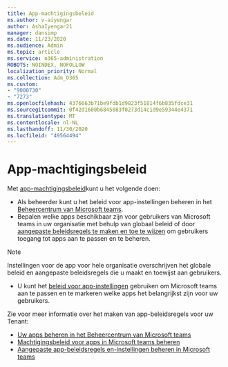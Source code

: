 ```yaml
---
title: App-machtigingsbeleid
ms.author: v-aiyengar
author: AshaIyengar21
manager: dansimp
ms.date: 11/23/2020
ms.audience: Admin
ms.topic: article
ms.service: o365-administration
ROBOTS: NOINDEX, NOFOLLOW
localization_priority: Normal
ms.collection: Adm_O365
ms.custom:
- "9000730"
- "7273"
ms.openlocfilehash: 4376663b71be9fdb1d9823f51814f6b835fdce31
ms.sourcegitcommit: 0f42d1600b6845083f0273d14c1d9e59344e4371
ms.translationtype: MT
ms.contentlocale: nl-NL
ms.lasthandoff: 11/30/2020
ms.locfileid: "49564494"
---
```

# <a name="app-permission-policies"></a>App-machtigingsbeleid

Met [app-machtigingsbeleid](https://docs.microsoft.com/microsoftteams/teams-app-permission-policies)kunt u het volgende doen:
- Als beheerder kunt u het beleid voor app-instellingen beheren in het [Beheercentrum van Microsoft teams](https://admin.teams.microsoft.com/policies/app-permission).
- Bepalen welke apps beschikbaar zijn voor gebruikers van Microsoft teams in uw organisatie met behulp van globaal beleid of door [aangepaste beleidsregels te maken en toe te wijzen](https://docs.microsoft.com/microsoftteams/teams-app-permission-policies#create-a-custom-app-permission-policy) om gebruikers toegang tot apps aan te passen en te beheren. 
> [!NOTE]
> Instellingen voor de app voor hele organisatie overschrijven het globale beleid en aangepaste beleidsregels die u maakt en toewijst aan gebruikers.
- U kunt het [beleid voor app-instellingen](https://docs.microsoft.com/microsoftteams/teams-app-setup-policies) gebruiken om Microsoft teams aan te passen en te markeren welke apps het belangrijkst zijn voor uw gebruikers. 


Zie voor meer informatie over het maken van app-beleidsregels voor uw Tenant:
- [Uw apps beheren in het Beheercentrum van Microsoft teams](https://docs.microsoft.com/MicrosoftTeams/manage-apps)
- [Machtigingsbeleid voor apps in Microsoft teams beheren](https://docs.microsoft.com/microsoftteams/teams-app-permission-policies)
- [Aangepaste app-beleidsregels en-instellingen beheren in Microsoft teams](https://docs.microsoft.com/MicrosoftTeams/teams-custom-app-policies-and-settings)
